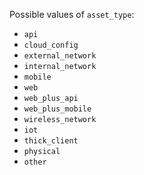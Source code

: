 Possible values of `asset_type`:

- `api`
- `cloud_config`
- `external_network`
- `internal_network`
- `mobile`
- `web`
- `web_plus_api`
- `web_plus_mobile`
- `wireless_network`
- `iot`
- `thick_client`
- `physical`
- `other`
